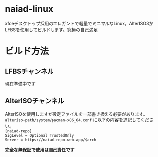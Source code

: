 # naiad-linux
xfceデスクトップ採用のエレガントで軽量でミニマルなLinux。AlterISO3かLFBSを使用してビルドします。究極の自己満足


# ビルド方法

## LFBSチャンネル
現在準備中です

## AlterISOチャンネル
AlterISOを使用しますが設定ファイルを一部書き換える必要があります。
`alteriso-path/system/pacman-x86_64.conf` に以下の内容を追記してください。 <br>
`[naiad-repo]` <br>
`SigLevel = Optional TrustedOnly` <br>
`Server = https://naiad-repo.web.app/$arch` <br>


**完全な無保証で使用は自己責任です**



